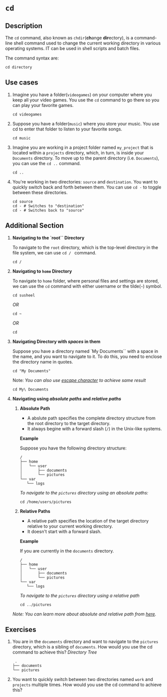 # `cd`

## Description

The `cd` command, also known as `chdir`(**ch**ange **dir**ectory), is a command-line shell command used to change the current working directory in various operating systems. IT can be used in shell scripts and batch files.

The command syntax are:

```shell
cd directory
```

## Use cases

1. Imagine you have a folder(`videogames`) on your computer where you keep all your video games. You use the `cd` command to go there so you can play your favorite games.

   ```shell
   cd videogames
   ```

2. Suppose you have a folder(`music`) where you store your music. You use cd to enter that folder to listen to your favorite songs.

   ```shell
   cd music
   ```

3. Imagine you are working in a project folder named `my_project` that is located within a `projects` directory, which, in turn, is inside your `Documents` directory. To move up to the parent directory (i.e. `Documents`), you can use the `cd ..` command.

   ```shell
   cd ..
   ```

4. You're working in two directories: `source` and `destination`. You want to quickly switch back and forth between them. You can use `cd -` to toggle between these directories.

   ```shell
   cd source
   cd - # Switches to "destination"
   cd - # Switches back to "source"
   ```

## Additional Section

1. **Navigating to the `root`` Directory**

   To navigate to the `root` directory, which is the top-level directory in the file system, we can use `cd / ` command.

   ```shell
   cd /
   ```

2. **Navigating to `home` Directory**

   To navigate to `home` folder, where personal files and settings are stored, we can use the `cd` command with either username or the tilde(`~`) symbol.

   ```shell
   cd susheel
   ```

   _OR_

   ```shell
   cd ~
   ```

   _OR_

   ```shell
   cd
   ```

3. **Navigating Directory with _spaces_ in them**

   Suppose you have a directory named `My Documents`` with a space in the name, and you want to navigate to it. To do this, you need to enclose the directory name in quotes.

   ```shell
   cd "My Documents"
   ```

   Note: _You can also use [escape character](https://en.wikipedia.org/wiki/Escape_character) to achieve same result_

   ```shell
   cd My\ Documents
   ```

4. **Navigating using _absolute paths_ and _relative paths_**

   1. **Absolute Path**

      - A abslute path specifies the complete directory structure from the root directory to the target directory.
      - It always begine with a forward slash (`/`) in the Unix-like systems.

      **Example**

      Suppose you have the following directory structure:

      ```
      /
      ├── home
      │   └── user
      │       ├── documents
      │       └── pictures
      └── var
         └── logs
      ```

      _To navigate to the `pictures` directory using an absolute paths:_

      ```shell
      cd /home/users/pictures
      ```

   2. **Relative Paths**

      - A relative path specifies the location of the target directory relative to your current working directory.
      - It doesn't start with a forward slash.

      **Example**

      If you are currently in the `documents` directory.

      ```
      /
      ├── home
      │   └── user
      │       ├── documents
      │       └── pictures
      └── var
         └── logs
      ```

      _To navigate to the `pictures` directory using a relative path_

      ```shell
      cd ../pictures
      ```

   _Note: You can learn more about absolute and relative path from [here](https://www.geeksforgeeks.org/absolute-relative-pathnames-unix/)._

## Exercises

1. You are in the `documents` directory and want to navigate to the `pictures` directory, which is a sibling of `documents`. How would you use the cd command to achieve this?
   _Directory Tree_

   ```
    .
   ├── documents
   └── pictures
   ```

2. You want to quickly switch between two directories named `work` and `projects` multiple times. How would you use the cd command to achieve this?
